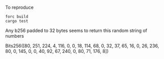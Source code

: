 To reproduce

```
forc build
cargo test
```

Any b256 padded to 32 bytes seems to return this random string of numbers

Bits256([80, 251, 224, 4, 116, 0, 0, 18, 114, 68, 0, 32, 37, 65, 16, 0, 26, 236, 80, 0, 145, 0, 0, 40, 92, 67, 240, 0, 80, 71, 176, 8])
